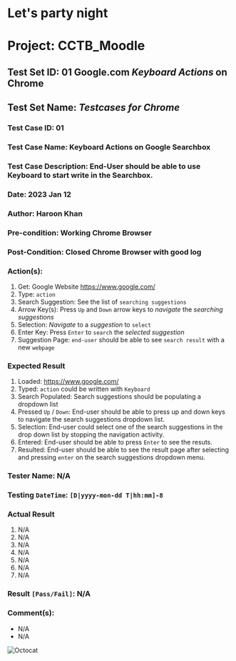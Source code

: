 # **Let's party night**
# Project: CCTB_Moodle
## Test Set ID: 01 Google.com *Keyboard Actions* on **Chrome**
## Test Set Name: ***Testcases for Chrome***
### Test Case ID: 01
### Test Case Name: Keyboard Actions on Google Searchbox
### Test Case Description: End-User should be able to use Keyboard to start write in the Searchbox.
### Date: 2023 Jan 12
### Author: Haroon Khan
### Pre-condition: Working Chrome Browser
### Post-Condition: Closed Chrome Browser with good log
### Action(s):
1. Get:  Google Website https://www.google.com/
2. Type: `action`
3. Search Suggestion: See the list of `searching suggestions`
4. Arrow Key(s): Press `Up` and `Down` arrow keys to *navigate* the *searching suggestions*
5. Selection: *Navigate* to a *suggestion* to `select`
6. Enter Key: Press `Enter` to `search` the *selected suggestion*
7. Suggestion Page: `end-user` should be able to see `search result` with a new `webpage`

### Expected Result
1. Loaded: https://www.google.com/
2. Typed: `action` could be written with `Keyboard`
3. Search Populated: Search suggestions should be populating a dropdown list
4. Pressed `Up` / `Down`: End-user should be able to press up and down keys to navigate the search suggestions dropdown list.
5. Selection: End-user could select one of the search suggestions in the drop down list by stopping the navigation activity.
6. Entered: End-user should be able to press `Enter` to see the resuts.
7. Resulted: End-user should be able to see the result page after selecting and pressing `enter` on the search suggestions dropdown menu.  


### Tester Name: N/A
### Testing `DateTime`: `[D|yyyy-mon-dd T|hh:mm]-8`

### Actual Result
1. N/A
2. N/A
3. N/A
4. N/A
5. N/A
6. N/A
7. N/A

### Result `[Pass/Fail]`: N/A
### Comment(s):
* N/A
* N/A


![Octocat](https://myoctocat.com/assets/images/base-octocat.svg)
